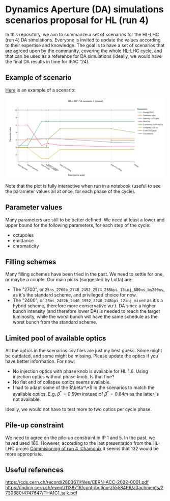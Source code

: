# Dynamics Aperture (DA) simulations scenarios proposal for HL (run 4)

In this repository, we aim to summarize a set of scenarios for the HL-LHC (run 4) DA simulations. Everyone is invited to update the values according to their expertise and knowledge. The goal is to have a set of scenarios that are agreed upon by the community, covering the whole HL-LHC cycle, and that can be used as a reference for DA simulations (ideally, we would have the final DA results in time for IPAC '24).

## Example of scenario

[Here](scenarios/scenario_round_1.csv) is an example of a scenario:

![Scenario example](plot_scenarios/HL-LHC_DA_scenario_1_(round).png)

Note that the plot is fully interactive when run in a notebook (useful to see the parameter values all at once, for each phase of the cycle).

## Parameter values

Many parameters are still to be better defined. We need at least a lower and upper bound for the following parameters, for each step of the cycle:

- octupoles
- emittance
- chromaticity

## Filling schemes

Many filling schemes have been tried in the past. We need to settle for one, or maybe a couple. Our main picks (suggested by Lotta) are:

- The "2700", or ```25ns_2760b_2748_2492_2574_288bpi_13inj_800ns_bs200ns```, as it's the standard scheme, and privileged choice for now.
- The "2400", or ```25ns_2452b_2440_1952_2240_248bpi_12inj_mixed``` as it's a hybrid scheme, therefore more conservative w.r.t. DA since a higher bunch intensity (and therefore lower DA) is needed to reach the target luminosity, while the worst bunch will have the same schedule as the worst bunch from the standard scheme.

## Limited pool of available optics

All the optics in the scenarios csv files are just my best guess. Some might be outdated, and some might be missing. Please update the optics if you have better information. For now:

- No injection optics with phase knob is available for HL 1.6. Using injection optics without phase knob. Is that fine?
- No flat end of collapse optics seems available.
- I had to adapt some of the $\beta^\*$ in the scenarios to match the available optics. E.g. $\beta^* = 0.59m$ instead of $\beta^* = 0.64m$ as the latter is not available.

Ideally, we would not have to test more to two optics per cycle phase.

## Pile-up constraint

We need to agree on the pile-up constraint in IP 1 and 5. In the past, we haved used 160. However, according to the last presentation from the HL-LHC projec [Commisioning of run 4, Chamonix](https://indico.cern.ch/event/1343931/contributions/5673119/attachments/2790922/4867754/Commissioning%20Run%204.pdf) it seems that 132 would be more appropriate.

## Useful references
https://cds.cern.ch/record/2803611/files/CERN-ACC-2022-0001.pdf
https://indico.cern.ch/event/1138716/contributions/5558496/attachments/2730880/4747647/THA1C1_talk.pdf
